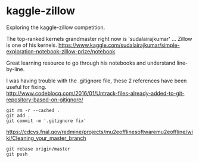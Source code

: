 # kaggle-zillow
Exploring the kaggle-zillow competition.

The top-ranked kernels grandmaster right now is 'sudalairajkumar' ... Zillow is one of his kernels.
https://www.kaggle.com/sudalairajkumar/simple-exploration-notebook-zillow-prize/notebook

Great learning resource to go through his notebooks and understand line-by-line.

I was having trouble with the .gitignore file, these 2 references have been useful for fixing.  <br>
http://www.codeblocq.com/2016/01/Untrack-files-already-added-to-git-repository-based-on-gitignore/
>
```shell
git rm -r --cached .
git add .
git commit -m '.gitignore fix'
```
https://cdcvs.fnal.gov/redmine/projects/mu2eofflinesoftwaremu2eoffline/wiki/Cleaning_your_master_branch
```shell
git rebase origin/master
git push
```
